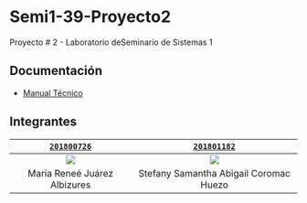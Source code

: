 # Semi1-39-Proyecto2

Proyecto # 2 - Laboratorio deSeminario de Sistemas 1

## Documentación

- [Manual Técnico](docs/ManualTecnico.md)

## Integrantes

|             <a href="https://github.com/201800726" target="_blank">`201800726`</a>              |             <a href="https://github.com/stefanycoromac" target="_blank">`201801182`</a>              |
| :---------------------------------------------------------------------------------------------: | :--------------------------------------------------------------------------------------------------: |
| [![](https://avatars.githubusercontent.com/u/57029729?v=4?s=100)](https://github.com/201800726) | [![](https://avatars.githubusercontent.com/u/57016830?v=4?s=100)](https://github.com/stefanycoromac) |
|                                  María Reneé Juárez Albizures                                   |                                Stefany Samantha Abigail Coromac Huezo                                |
